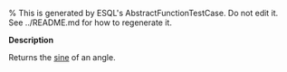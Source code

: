 % This is generated by ESQL's AbstractFunctionTestCase. Do not edit it. See ../README.md for how to regenerate it.

**Description**

Returns the [sine](https://en.wikipedia.org/wiki/Sine_and_cosine) of an angle.

